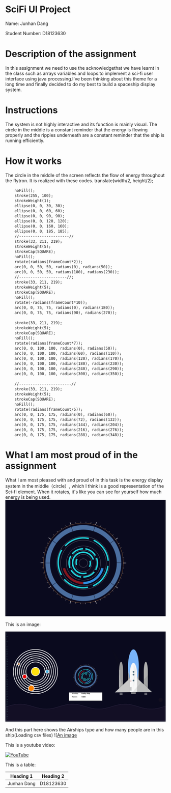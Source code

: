 # SciFi UI Project

Name: Junhan Dang

Student Number: D18123630


# Description of the assignment
In this assignment we need to use the acknowledgethat  we have learnt in the class such as arrays variables and loops.to implement a sci-fi user interface using java processing.I've been thinking about this theme for a long time and finally decided to do my best to build a spaceship display system.

# Instructions
The system is not highly interactive and its function is mainly visual. The circle in the middle is a constant reminder that the energy is flowing properly and the ripples underneath are a constant reminder that the ship is running efficiently.

# How it works
The circle in the middle of the screen reflects the flow of energy throughout the flytron. It is realized with these codes.
     translate(width/2, height/2);
        

  
    
        noFill();
        stroke(255, 100);
        strokeWeight(1);
        ellipse(0, 0, 30, 30);
        ellipse(0, 0, 60, 60);
        ellipse(0, 0, 90, 90);
        ellipse(0, 0, 120, 120);
        ellipse(0, 0, 160, 160);
        ellipse(0, 0, 185, 185);
        //----------------------//
        stroke(33, 211, 219);
        strokeWeight(5);
        strokeCap(SQUARE);
        noFill();
        rotate(radians(frameCount*2));
        arc(0, 0, 50, 50, radians(0), radians(50));
        arc(0, 0, 50, 50, radians(180), radians(230));
        //---------------------//;
        stroke(33, 211, 219);
        strokeWeight(5);
        strokeCap(SQUARE);
        noFill();
        rotate(-radians(frameCount*10));
        arc(0, 0, 75, 75, radians(0), radians(180));
        arc(0, 0, 75, 75, radians(90), radians(270));
    
        stroke(33, 211, 219);
        strokeWeight(5);
        strokeCap(SQUARE);
        noFill();
        rotate(radians(frameCount*7));
        arc(0, 0, 100, 100, radians(0), radians(50));
        arc(0, 0, 100, 100, radians(60), radians(110));
        arc(0, 0, 100, 100, radians(120), radians(170));
        arc(0, 0, 100, 100, radians(180), radians(230));
        arc(0, 0, 100, 100, radians(240), radians(290));
        arc(0, 0, 100, 100, radians(300), radians(350));
    
        //-----------------------//
        stroke(33, 211, 219);
        strokeWeight(5);
        strokeCap(SQUARE);
        noFill();
        rotate(radians(frameCount/5));
        arc(0, 0, 175, 175, radians(0), radians(60));
        arc(0, 0, 175, 175, radians(72), radians(132));
        arc(0, 0, 175, 175, radians(144), radians(204));
        arc(0, 0, 175, 175, radians(216), radians(276));
        arc(0, 0, 175, 175, radians(288), radians(348));
# What I am most proud of in the assignment

What I am most pleased with and proud of in this task is the energy display system in the middle（circle）, which I think is a good representation of the Sci-fi element. When it rotates, it's like you can see for yourself how much energy is being used.
![An image](images/sada2.PNG)


This is an image:

![An image](images/123123123123123.PNG)

And this part here shows the Airships type and how many people are in this ship(Loading csv files)
![[An image](img/11111111111.PNG)


This is a youtube video:

[![YouTube](http://img.youtube.com/vi/J2kHSSFA4NU/0.jpg)](https://www.youtube.com/watch?v=J2kHSSFA4NU)

This is a table:

| Heading 1 | Heading 2 |
|-----------|-----------|
|Junhan Dang| D18123630|


